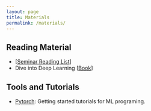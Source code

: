 ```yaml
---
layout: page
title: Materials
permalink: /materials/
---
```


## Reading Material

* [[Seminar Reading List](https://docs.google.com/document/d/1iUs1URws1MndxgFXqkZYSkFngcqn2BnD4EmoZvbyQs4/edit?usp=sharing)]
* Dive into Deep Learning [[Book](https://arxiv.org/abs/2106.11342)]

## Tools and Tutorials

* [Pytorch](https://pytorch.org/tutorials/): Getting started tutorials for ML programing.
